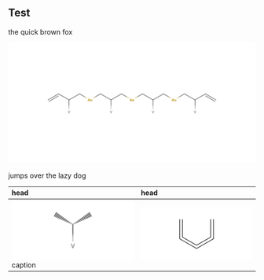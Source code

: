 ## Test

the quick brown fox

![](https://github.com/Sup2point0/Assort/blob/main/.assets/kenzokinetics/shield.phalanx.gold.polymer.png)

jumps over the lazy dog

| head | head |
| :--- | :--- |
| ![](https://github.com/Sup2point0/Assort/blob/main/.assets/kenzokinetics/receptor.key.png) <span align="center"> caption </span> | ![](https://github.com/Sup2point0/Assort/blob/main/.assets/kenzokinetics/receptor.lock.png) |